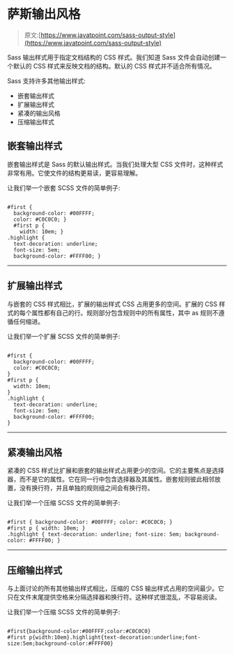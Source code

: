 # 萨斯输出风格

> 原文:[https://www.javatpoint.com/sass-output-style](https://www.javatpoint.com/sass-output-style)

Sass 输出样式用于指定文档结构的 CSS 样式。我们知道 Sass 文件会自动创建一个默认的 CSS 样式来反映文档的结构。默认的 CSS 样式并不适合所有情况。

Sass 支持许多其他输出样式:

*   嵌套输出样式
*   扩展输出样式
*   紧凑的输出风格
*   压缩输出样式

## 嵌套输出样式

嵌套输出样式是 Sass 的默认输出样式。当我们处理大型 CSS 文件时，这种样式非常有用。它使文件的结构更易读，更容易理解。

让我们举一个嵌套 SCSS 文件的简单例子:

```

#first {
  background-color: #00FFFF;
  color: #C0C0C0; }
  #first p {
    width: 10em; }
.highlight {
  text-decoration: underline;
  font-size: 5em;
  background-color: #FFFF00; }

```

* * *

## 扩展输出样式

与嵌套的 CSS 样式相比，扩展的输出样式 CSS 占用更多的空间。扩展的 CSS 样式的每个属性都有自己的行。规则部分包含规则中的所有属性，其中 as 规则不遵循任何缩进。

让我们举一个扩展 SCSS 文件的简单例子:

```

#first {
  background-color: #00FFFF;
  color: #C0C0C0;
}
#first p {
  width: 10em;
}
.highlight {
  text-decoration: underline;
  font-size: 5em;
  background-color: #FFFF00;
} 

```

* * *

## 紧凑输出风格

紧凑的 CSS 样式比扩展和嵌套的输出样式占用更少的空间。它的主要焦点是选择器，而不是它的属性。它在同一行中包含选择器及其属性。嵌套规则彼此相邻放置，没有换行符，并且单独的规则组之间会有换行符。

让我们举一个压缩 SCSS 文件的简单例子:

```

#first { background-color: #00FFFF; color: #C0C0C0; }
#first p { width: 10em; }
.highlight { text-decoration: underline; font-size: 5em; background-color: #FFFF00; }

```

* * *

## 压缩输出样式

与上面讨论的所有其他输出样式相比，压缩的 CSS 输出样式占用的空间最少。它只在文件末尾提供空格来分隔选择器和换行符。这种样式很混乱，不容易阅读。

让我们举一个压缩 SCSS 文件的简单例子:

```

#first{background-color:#00FFFF;color:#C0C0C0}
#first p{width:10em}.highlight{text-decoration:underline;font-size:5em;background-color:#FFFF00}

```